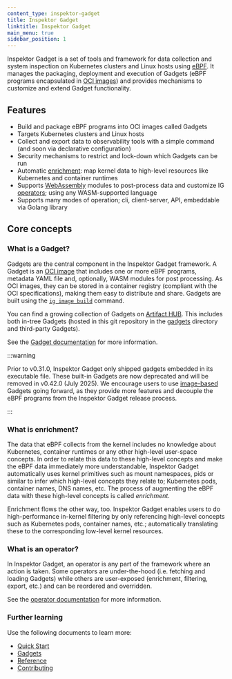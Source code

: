 ```yaml
---
content_type: inspektor-gadget
title: Inspektor Gadget
linktitle: Inspektor Gadget
main_menu: true
sidebar_position: 1
---
```


Inspektor Gadget is a set of tools and framework for data collection and system
inspection on Kubernetes clusters and Linux hosts using
[eBPF](https://ebpf.io/). It manages the packaging, deployment and execution of
Gadgets (eBPF programs encapsulated in [OCI
images](https://opencontainers.org/)) and provides mechanisms to customize and
extend Gadget functionality.

## Features

* Build and package eBPF programs into OCI images called Gadgets
* Targets Kubernetes clusters and Linux hosts
* Collect and export data to observability tools with a simple command (and soon via declarative configuration)
* Security mechanisms to restrict and lock-down which Gadgets can be run
* Automatic [enrichment](#what-is-enrichment): map kernel data to high-level resources like Kubernetes and container runtimes
* Supports [WebAssembly](https://webassembly.org/) modules to post-process data and customize IG [operators](#what-is-an-operator); using any WASM-supported language
* Supports many modes of operation; cli, client-server, API, embeddable via Golang library

## Core concepts

### What is a Gadget?

Gadgets are the central component in the Inspektor Gadget framework. A Gadget is
an [OCI image](https://opencontainers.org/) that includes one or more eBPF
programs, metadata YAML file and, optionally, WASM modules for post processing.
As OCI images, they can be stored in a container registry (compliant with the
OCI specifications), making them easy to distribute and share. Gadgets are built
using the [`ig image build`](./gadget-devel/building.md) command.

You can find a growing collection of Gadgets on [Artifact
HUB](https://artifacthub.io/packages/search?kind=22). This includes both in-tree
Gadgets (hosted in this git repository in the
[gadgets](https://github.com/inspektor-gadget/inspektor-gadget/tree/%IG_BRANCH%/gadgets)
directory and third-party Gadgets).

See the [Gadget documentation](./gadgets/) for more information.

:::warning

Prior to v0.31.0, Inspektor Gadget only shipped gadgets embedded in its
executable file. These built-in Gadgets are now deprecated and will be removed
in v0.42.0 (July 2025). We encourage users to use [image-based](./gadgets/)
Gadgets going forward, as they provide more features and decouple the eBPF
programs from the Inspektor Gadget release process.

:::

### What is enrichment?

The data that eBPF collects from the kernel includes no knowledge about
Kubernetes, container runtimes or any other high-level user-space concepts. In
order to relate this data to these high-level concepts and make the eBPF data
immediately more understandable, Inspektor Gadget automatically uses kernel
primitives such as mount namespaces, pids or similar to infer which high-level
concepts they relate to; Kubernetes pods, container names, DNS names, etc. The
process of augmenting the eBPF data with these high-level concepts is called
*enrichment*.

Enrichment flows the other way, too. Inspektor Gadget enables users to do
high-performance in-kernel filtering by only referencing high-level concepts
such as Kubernetes pods, container names, etc.; automatically translating these
to the corresponding low-level kernel resources.

### What is an operator?

In Inspektor Gadget, an operator is any part of the framework where an action is
taken. Some operators are under-the-hood (i.e. fetching and loading Gadgets)
while others are user-exposed (enrichment, filtering, export, etc.) and can be
reordered and overridden.

See the [operator documentation](./spec/operators) for more information.

### Further learning

Use the following documents to learn more:

* [Quick Start](./quick-start.md)
* [Gadgets](./gadgets/)
* [Reference](./reference/)
* [Contributing](./devel/contributing.md)
